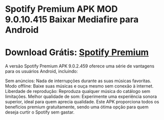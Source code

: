 # Spotify Premium APK MOD 9.0.10.415 Baixar Mediafire para Android

# Download Grátis: [Spotify Premium](https://apksil.com/spotify-apk/)

A versão Spotify Premium APK 9.0.2.459 oferece uma série de vantagens para os usuários Android, incluindo:

Sem anúncios: Nada de interrupções durante as suas músicas favoritas.
Modo offline: Baixe suas músicas e ouça mesmo sem conexão à internet.
Liberdade de reprodução: Reproduza qualquer música do catálogo sem limitações.
Melhor qualidade de som: Experimente uma experiência sonora superior, ideal para quem aprecia qualidade.
Este APK proporciona todos os benefícios premium gratuitamente, sendo uma ótima opção para quem deseja curtir o Spotify sem gastar.
